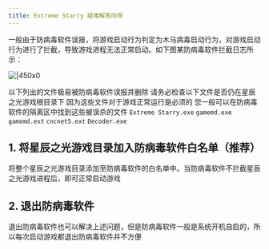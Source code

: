 ```yaml
---
title: Extreme Starry 疑难解答向导
---
```


一般由于防病毒软件误报，将游戏启动行为判定为木马病毒启动行为，对游戏启动行为进行了拦截，导致游戏进程无法正常启动。如下图某防病毒软件拦截日志所示：

![|450x0](image/UnResponsiveOnGame/1701929746655.webp)

以下列出的文件极易被防病毒软件误报并删除
请务必检查以下文件是否仍在星辰之光游戏根目录下
因为这些文件对于游戏正常运行是必须的
您一般可以在防病毒软件的隔离区中找到这些被误杀的文件
`Extreme Starry.exe`
`gamemd.exe`
`gamemd.ext`
`cncnet5.ext`
`Decoder.exe`

## 1. 将星辰之光游戏目录加入防病毒软件白名单（推荐）

将整个星辰之光游戏目录添加至防病毒软件的白名单中。当防病毒软件不拦截星辰之光游戏进程后，即可正常启动游戏

## 2. 退出防病毒软件

退出防病毒软件也可以解决上述问题，但是防病毒软件一般是系统开机自启的，所以每次启动游戏都退出防病毒软件并不方便
